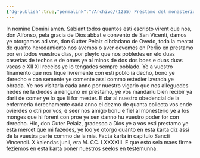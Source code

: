 ```yaml
---
{"dg-publish":true,"permalink":"/Archivo/(1255) Préstamo del monasterio de San Vicente de Oviedo/","tags":["#Siglo_13","a1255","escrito","Oviedo","medieval","documento"]}
---
```



In nomine Domini amen. Sabiant todos quantos esti escripto virent que nos, don Alfonso, pela gracia de Dios abbat e convento de San Vicenti, damos ye otorgamos ad vos, don Gutter Pelaiz cibdadano de Ovedo, toda la meatat de quanto heredamiento nos avemos o aver devemos en Perlio en prestamo por en todos vuestros dias, por pleyto que nos pobledes en elo duas caserias de techos e de omes ye al minos de dos dos boes e duas duas vacas e XII XII recelos ye lo tengades sempre poblado. Ye a vuestro finamento que nos fique livremente con esti poblo ia decho, bono ye derecho e con semente ye comente assi commo estedier lavrada ye obrada. Ye nos visitarla cada anno por nuestro vigario que nos alleguedes nedes ne la diedes a nenguno en prestamo, ye vos mandarlu bien recibir ya darli de comer ye lo que li for mester. E dar al nuestro obedencial de la enfermeria derechamente cada anno el dezmo de quanta collecta vos ende ovierdes o otri por vos, e seer nos amigo bonu e fiel al monesterio ye a los monges que hi forent con proe ye sen danno hu vuestro poder for con derecho.
Hio, don Guter Pelaiz, gradesco a Dios ye a vos esti prestamo ye esta mercet que mi fazedes, ye loo ye otorgo quanto en esta karta diz assi de la vuestra parte commo de la mia.
Facta karta in capitulo Sancti Vincencii. X kalendas junii, era M. CC. LXXXXIII. E que esto seia maes firme feziemos en esta karta poner nuestros seelos en testemunna.